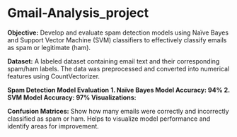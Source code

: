 # Gmail-Analysis_project

**Objective:**
Develop and evaluate spam detection models using Naïve Bayes and Support Vector Machine (SVM) classifiers to effectively classify emails as spam or legitimate (ham).

**Dataset:**
A labeled dataset containing email text and their corresponding spam/ham labels. The data was preprocessed and converted into numerical features using CountVectorizer.

**Spam Detection Model Evaluation**
**1. Naïve Bayes Model
Accuracy: 94%
2. SVM Model
Accuracy: 97%
Visualizations:**

**Confusion Matrices:**
Show how many emails were correctly and incorrectly classified as spam or ham. Helps to visualize model performance and identify areas for improvement.
